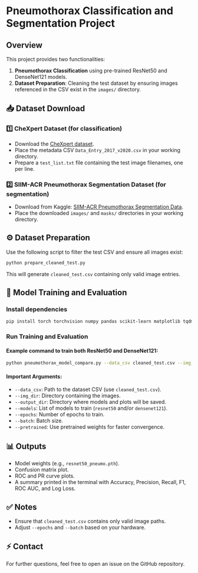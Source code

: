 # Pneumothorax Classification and Segmentation Project

## Overview

This project provides two functionalities:

1. **Pneumothorax Classification** using pre-trained ResNet50 and DenseNet121 models.
2. **Dataset Preparation**: Cleaning the test dataset by ensuring images referenced in the CSV exist in the `images/` directory.

## 📥 Dataset Download

### 1️⃣ CheXpert Dataset (for classification)

* Download the [CheXpert dataset](https://stanfordmlgroup.github.io/chexpert/).
* Place the metadata CSV `Data_Entry_2017_v2020.csv` in your working directory.
* Prepare a `test_list.txt` file containing the test image filenames, one per line.

### 2️⃣ SIIM-ACR Pneumothorax Segmentation Dataset (for segmentation)

* Download from Kaggle: [SIIM-ACR Pneumothorax Segmentation Data](https://www.kaggle.com/datasets/jesperdramsch/siim-acr-pneumothorax-segmentation-data).
* Place the downloaded `images/` and `masks/` directories in your working directory.

## ⚙️ Dataset Preparation

Use the following script to filter the test CSV and ensure all images exist:

```bash
python prepare_cleaned_test.py
```

This will generate `cleaned_test.csv` containing only valid image entries.

## 🚀 Model Training and Evaluation

### Install dependencies

```bash
pip install torch torchvision numpy pandas scikit-learn matplotlib tqdm
```

### Run Training and Evaluation

#### Example command to train both ResNet50 and DenseNet121:

```bash
python pneumothorax_model_compare.py --data_csv cleaned_test.csv --img_dir images/ --output_dir outputs/ --epochs 10 --batch 16 --models resnet50 densenet121 --pretrained
```

#### Important Arguments:

* `--data_csv`: Path to the dataset CSV (use `cleaned_test.csv`).
* `--img_dir`: Directory containing the images.
* `--output_dir`: Directory where models and plots will be saved.
* `--models`: List of models to train (`resnet50` and/or `densenet121`).
* `--epochs`: Number of epochs to train.
* `--batch`: Batch size.
* `--pretrained`: Use pretrained weights for faster convergence.

## 📊 Outputs

* Model weights (e.g., `resnet50_pneumo.pth`).
* Confusion matrix plot.
* ROC and PR curve plots.
* A summary printed in the terminal with Accuracy, Precision, Recall, F1, ROC AUC, and Log Loss.

## ✅ Notes

* Ensure that `cleaned_test.csv` contains only valid image paths.
* Adjust `--epochs` and `--batch` based on your hardware.

## ⚡ Contact

For further questions, feel free to open an issue on the GitHub repository.
